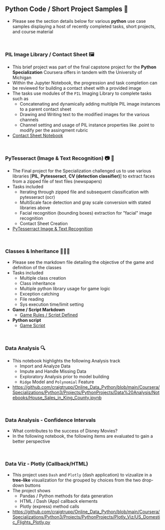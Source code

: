 ## Python Code / Short Project Samples 🐍
* Please see the section details below for various **python** use case samples displaying a host of recently completed tasks, short projects, and course material 

<br>

### **PIL Image Library / Contact Sheet** 🖼️
* This brief project was part of the final capstone project for the **Python Specialization** Coursera offers in tandem with the University of Michigan
* Within the Jupyter Notebook, the progression and task completion can be reviewed for building a contact sheet with a provided image
* The tasks use modules of the `PIL` Imaging Library to complete tasks such as 
    * Concatenating and dynamically adding multilple PIL image instances to a parent contact sheet
    * Drawing and Writing text to the modified images for the various channels
    * Channel setting and usage of PIL instance properties like .point to modify per the assingment rubric
* [Contact Sheet Notebook](/PyImaging/Contact%20Sheet%20-%20PIL.ipynb)

<br>

### **PyTesseract (Image & Text Recognition)** 📷 📰
* The Final project for the Specialization  challenged us to use various libraries [**PIL**, **Pytesseract**, **CV (detection classifier)**] to extract faces from a zipped file of text files (newspapers)
* Tasks included 
    * Iterating through zipped file and subsequent classification with pytesseract (ocr)
    * MultiScale face detection and gray scale conversion with stated libraries above
    * Facial recognition (bounding boxes) extraction for "facial" image recognition 
    * Contact Sheet Creation 
* [PyTesserract Image & Text Recognition](/Pytesseract/PyTesseract_Final_Mich3_Project.ipynb)

<br>

### **Classes & Inheritance** 👨‍👧‍👦
* Please see the markdown file detailing the objective of the game and definition of the classes
* Tasks included
    * Multiple class creation
    * Class inheritance
    * Multiple python library usage for game logic
    * Exception catching
    * File reading
    * Sys execution time/limit setting
* **Game / Script Markdown** 
    - [Game Rules / Script Defined](/Class_Inheritance/Wheel_Of_Python.md)
* **Python script** 
    - [Game Script](/Class_Inheritance/WOP.py)

<br>

### **Data Analysis** 🔍
* This notebook highlights the following Analysis track
    * Import and Analyze Data
    * Impute and Handle Missing Data
    * Exploratory Analysis prior to model building 
    * `Ridge` Model and `Polynomial` Feature
* https://github.com/craigtrupp/Online_Data_Python/blob/main/Coursera/Specializations/Python3/Projects/PythonProjects/Data%20Analysis/Notebooks/House_Sales_in_King_County.ipynb

<br>

### **Data Analysis - Confidence Intervals**
* What contributes to the success of Disney Movies?
* In the following notebook, the following items are evaluated to gain a better perspective


<br>

### **Data Viz - Plotly (Callback/HTML)**
* This project uses `Dash` and `Plotly` (dash application) to vizualize in a **tree-like** visualization for the grouped by choices from the two drop-down buttons
* The project shows 
    * Pandas / Python methods for data generation
    * HTML / Dash (App) callback elements
    * Plotly (express) method calls
* https://github.com/craigtrupp/Online_Data_Python/blob/main/Coursera/Specializations/Python3/Projects/PythonProjects/Plotly_Viz/US_Domestic_Flights_Plotly.py



